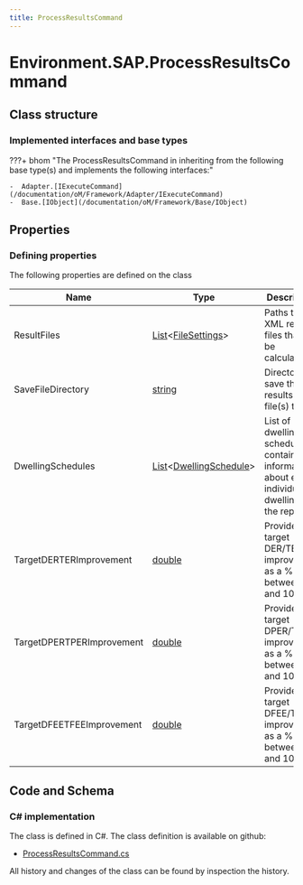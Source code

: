 ```yaml
---
title: ProcessResultsCommand
---
```


# Environment.SAP.ProcessResultsCommand



## Class structure

### Implemented interfaces and base types

???+ bhom "The ProcessResultsCommand in inheriting from the following base type(s) and implements the following interfaces:"

    -  Adapter.[IExecuteCommand](/documentation/oM/Framework/Adapter/IExecuteCommand)
    -  Base.[IObject](/documentation/oM/Framework/Base/IObject)


## Properties



### Defining properties

The following properties are defined on the class

| Name             | Type             | Description      | Quantity         |
|------------------|------------------|------------------|------------------|
| ResultFiles | [List](https://learn.microsoft.com/en-us/dotnet/api/System.Collections.Generic.List-1?view=netstandard-2.0)&lt;[FileSettings](/documentation/oM/Framework/Adapter/FileSettings)&gt; | Paths to the XML results files that will be calculated. | - |
| SaveFileDirectory | [string](https://learn.microsoft.com/en-us/dotnet/api/System.String?view=netstandard-2.0) | Directory to save the results file(s) to. | - |
| DwellingSchedules | [List](https://learn.microsoft.com/en-us/dotnet/api/System.Collections.Generic.List-1?view=netstandard-2.0)&lt;[DwellingSchedule](/documentation/oM/Adapter/Environment/SAP/Excel/DwellingSchedule)&gt; | List of dwelling schedules containing information about each individual dwelling in the report. | - |
| TargetDERTERImprovement | [double](https://learn.microsoft.com/en-us/dotnet/api/System.Double?view=netstandard-2.0) | Provide the target DER/TER improvement as a % between 0 and 100. | - |
| TargetDPERTPERImprovement | [double](https://learn.microsoft.com/en-us/dotnet/api/System.Double?view=netstandard-2.0) | Provide the target DPER/TPER improvement as a % between 0 and 100. | - |
| TargetDFEETFEEImprovement | [double](https://learn.microsoft.com/en-us/dotnet/api/System.Double?view=netstandard-2.0) | Provide the target DFEE/TFEE improvement as a % between 0 and 100. | - |


## Code and Schema

### C# implementation

The class is defined in C#. The class definition is available on github:

- [ProcessResultsCommand.cs](https://github.com/BHoM/SAP_Toolkit/blob/develop/SAP_oM/Config/ProcessResultsCommand.cs)

All history and changes of the class can be found by inspection the history.
